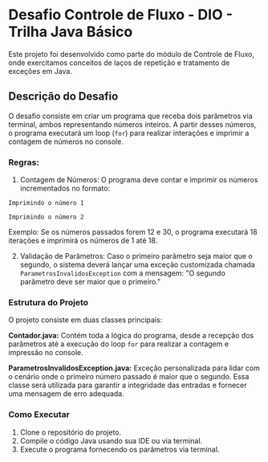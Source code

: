 # Desafio Controle de Fluxo - DIO - Trilha Java Básico
Este projeto foi desenvolvido como parte do módulo de Controle de Fluxo, onde exercitamos conceitos de laços de repetição e tratamento de exceções em Java.

## Descrição do Desafio
O desafio consiste em criar um programa que receba dois parâmetros via terminal, ambos representando números inteiros. 
A partir desses números, o programa executará um loop (`for`) para realizar interações e imprimir a contagem de números no console.

### Regras:
1. Contagem de Números: O programa deve contar e imprimir os números incrementados no formato:

`Imprimindo o número 1`

`Imprimindo o número 2`

Exemplo: Se os números passados forem 12 e 30, o programa executará 18 iterações e imprimirá os números de 1 até 18.

2. Validação de Parâmetros: Caso o primeiro parâmetro seja maior que o segundo, o sistema deverá lançar uma exceção customizada
chamada `ParametrosInvalidosException` com a mensagem: "O segundo parâmetro deve ser maior que o primeiro."

### Estrutura do Projeto

O projeto consiste em duas classes principais:

**Contador.java:** Contém toda a lógica do programa, desde a recepção dos parâmetros até a execução do loop `for` para realizar a contagem e impressão no console.

**ParametrosInvalidosException.java:** Exceção personalizada para lidar com o cenário onde o primeiro número passado é maior que o segundo. Essa classe será 
utilizada para garantir a integridade das entradas e fornecer uma mensagem de erro adequada.


### Como Executar
1. Clone o repositório do projeto.
2. Compile o código Java usando sua IDE ou via terminal.
3. Execute o programa fornecendo os parâmetros via terminal.
